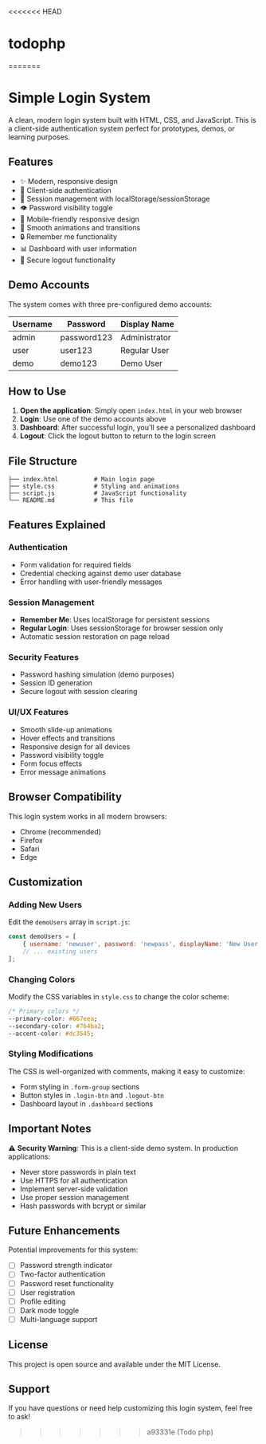 <<<<<<< HEAD
# todophp
=======
# Simple Login System

A clean, modern login system built with HTML, CSS, and JavaScript. This is a client-side authentication system perfect for prototypes, demos, or learning purposes.

## Features

- ✨ Modern, responsive design
- 🔐 Client-side authentication
- 💾 Session management with localStorage/sessionStorage
- 👁️ Password visibility toggle
- 📱 Mobile-friendly responsive design
- 🎨 Smooth animations and transitions
- 🔒 Remember me functionality
- 📊 Dashboard with user information
- 🚪 Secure logout functionality

## Demo Accounts

The system comes with three pre-configured demo accounts:

| Username | Password | Display Name |
|----------|----------|--------------|
| admin    | password123 | Administrator |
| user     | user123      | Regular User |
| demo     | demo123      | Demo User |

## How to Use

1. **Open the application**: Simply open `index.html` in your web browser
2. **Login**: Use one of the demo accounts above
3. **Dashboard**: After successful login, you'll see a personalized dashboard
4. **Logout**: Click the logout button to return to the login screen

## File Structure

```
├── index.html          # Main login page
├── style.css           # Styling and animations
├── script.js           # JavaScript functionality
└── README.md           # This file
```

## Features Explained

### Authentication
- Form validation for required fields
- Credential checking against demo user database
- Error handling with user-friendly messages

### Session Management
- **Remember Me**: Uses localStorage for persistent sessions
- **Regular Login**: Uses sessionStorage for browser session only
- Automatic session restoration on page reload

### Security Features
- Password hashing simulation (demo purposes)
- Session ID generation
- Secure logout with session clearing

### UI/UX Features
- Smooth slide-up animations
- Hover effects and transitions
- Responsive design for all devices
- Password visibility toggle
- Form focus effects
- Error message animations

## Browser Compatibility

This login system works in all modern browsers:
- Chrome (recommended)
- Firefox
- Safari
- Edge

## Customization

### Adding New Users
Edit the `demoUsers` array in `script.js`:

```javascript
const demoUsers = [
    { username: 'newuser', password: 'newpass', displayName: 'New User' },
    // ... existing users
];
```

### Changing Colors
Modify the CSS variables in `style.css` to change the color scheme:

```css
/* Primary colors */
--primary-color: #667eea;
--secondary-color: #764ba2;
--accent-color: #dc3545;
```

### Styling Modifications
The CSS is well-organized with comments, making it easy to customize:
- Form styling in `.form-group` sections
- Button styles in `.login-btn` and `.logout-btn`
- Dashboard layout in `.dashboard` sections

## Important Notes

⚠️ **Security Warning**: This is a client-side demo system. In production applications:
- Never store passwords in plain text
- Use HTTPS for all authentication
- Implement server-side validation
- Use proper session management
- Hash passwords with bcrypt or similar

## Future Enhancements

Potential improvements for this system:
- [ ] Password strength indicator
- [ ] Two-factor authentication
- [ ] Password reset functionality
- [ ] User registration
- [ ] Profile editing
- [ ] Dark mode toggle
- [ ] Multi-language support

## License

This project is open source and available under the MIT License.

## Support

If you have questions or need help customizing this login system, feel free to ask!
>>>>>>> a93331e (Todo php)
